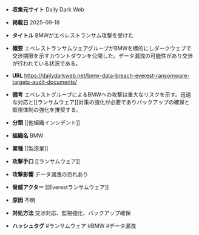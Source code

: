 - **収集元サイト**
Daily Dark Web

- **掲載日**
2025-09-18

- **タイトル**
BMWがエベレストランサム攻撃を受けた

- **概要**
エベレストランサムウェアグループがBMWを標的にしダークウェブで交渉期限を示すカウントダウンを公開した。データ漏洩の可能性があり交渉が行われている状況である。

- **URL**
https://dailydarkweb.net/bmw-data-breach-everest-ransomware-targets-audit-documents/

- **備考**
エベレストグループによるBMWへの攻撃は重大なリスクを示す。迅速な対応と[[ランサムウェア]]対策の強化が必要でありバックアップの確保と監視体制の強化を推奨する。

- **分類**
[[他組織インシデント]]

- **組織名**
BMW

- **業種**
[[製造業]]

- **攻撃手口**
[[ランサムウェア]]

- **攻撃影響**
データ漏洩の恐れあり

- **脅威アクター**
[[Everestランサムウェア]]

- **原因**
不明

- **対処方法**
交渉対応、監視強化、バックアップ確保

- **ハッシュタグ**
#ランサムウェア #BMW #データ漏洩
